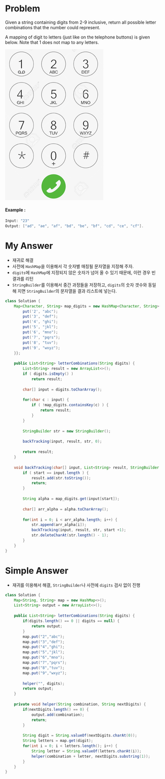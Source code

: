 # Problem

Given a string containing digits from 2-9 inclusive, return all possible letter combinations that the number could represent.

A mapping of digit to letters (just like on the telephone buttons) is given below. Note that 1 does not map to any letters.

![](img/phone_number.png)

#### Example :

```swift
Input: "23"
Output: ["ad", "ae", "af", "bd", "be", "bf", "cd", "ce", "cf"].
```

# My Answer

* 재귀로 해결
* 사전에 `HashMap`을 이용해서 각 숫자별 매칭될 문자열을 지정해 주자.
* `digits`에 `HashMap`에 지정되지 않은 숫자가 넘어 올 수 있기 때문에, 이런 경우 빈 결과를 리턴
* `StringBuilder`를 이용해서 중간 과정들을 저장하고, `digits`의 숫자 갯수와 동일해 지면 `StringBuilder`의 문자열을 결과 리스트에 넣는다.
  
```java
class Solution {
    Map<Character, String> map_digits = new HashMap<Character, String>(){{
        put('2', "abc");
        put('3', "def");
        put('4', "ghi");
        put('5', "jkl");
        put('6', "mno");
        put('7', "pqrs");
        put('8', "tuv");
        put('9', "wxyz");
    }};
    
    public List<String> letterCombinations(String digits) {        
        List<String> result = new ArrayList<>();
        if ( digits.isEmpty() ) 
            return result;
        
        char[] input = digits.toCharArray();
        
        for(char c : input) {
            if ( !map_digits.containsKey(c) ) {
                return result;
            }
        }
        
        StringBuilder str = new StringBuilder();
        
        backTracking(input, result, str, 0);
        
        return result;
    }
    
    void backTracking(char[] input, List<String> result, StringBuilder str, int start) {
        if ( start == input.length ) {
            result.add(str.toString());
            return;
        }
        
        String alpha = map_digits.get(input[start]);
        
        char[] arr_alpha = alpha.toCharArray();
        
        for(int i = 0; i < arr_alpha.length; i++) {
            str.append(arr_alpha[i]);
            backTracking(input, result, str, start +1);
            str.deleteCharAt(str.length() - 1);
        }   
    }    
}
```

# Simple Answer

* 재귀를 이용해서 해결, `StringBuilder`나 사전에 `digits` 검사 없이 진행

```java
class Solution {
    Map<String, String> map = new HashMap<>();
    List<String> output = new ArrayList<>();

    public List<String> letterCombinations(String digits) {
        if(digits.length() == 0 || digits == null) {
            return output;
        }
        map.put("2","abc");
        map.put("3","def");
        map.put("4","ghi");
        map.put("5","jkl");
        map.put("6","mno");
        map.put("7","pqrs");
        map.put("8","tuv");
        map.put("9","wxyz");
        
        helper("", digits);
        return output;
    }
    
    private void helper(String combination, String nextDigits) {
        if(nextDigits.length() == 0) {
            output.add(combination);
            return;
        }
        
        String digit = String.valueOf(nextDigits.charAt(0));
        String letters = map.get(digit);
        for(int i = 0; i < letters.length(); i++) {
            String letter = String.valueOf(letters.charAt(i));
            helper(combination + letter, nextDigits.substring(1));
        }
    }
}
```


